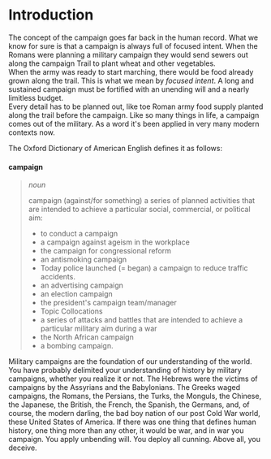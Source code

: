 Introduction
======================

The concept of the campaign goes far back in the human record.
What we know for sure is that a campaign is always full of focused intent. When the Romans were planning a military campaign they would send sewers out along the campaign Trail to plant wheat and other vegetables.  
When the army was ready to start marching,
there would be food already grown along the trail.
This is what we mean by *focused intent*.
A long and sustained campaign must be fortified with an unending will and a nearly limitless budget.  
Every detail has to be planned out,
like toe Roman army food supply planted along the trail before the campaign.
Like so many things in life,
a campaign comes out of the military.
As a word it's been applied in very many modern contexts now.

The Oxford Dictionary of American English defines it as follows:


#### campaign

>*noun*
>
>campaign (against/for something) a series of planned activities that are intended to achieve a particular social, commercial, or political aim:
>
>- to conduct a campaign
>- a campaign against ageism in the workplace
>- the campaign for congressional reform
>- an antismoking campaign
>- Today police launched (= began) a campaign to reduce traffic accidents.
>- an advertising campaign
>- an election campaign
>- the president's campaign team/manager
>- Topic Collocations
>- a series of attacks and battles that are intended to achieve a particular military aim during a war
>- the North African campaign
>- a bombing campaign.


Military campaigns are the foundation of our understanding of the world.
You have probably delimited your understanding of history by military campaigns,
whether you realize it or not.
The Hebrews were the victims of campaigns by the Assyrians and the Babylonians.
The Greeks waged campaigns,
the Romans,
the Persians,
the Turks,
the Monguls,
the Chinese,
the Japanese,
the British,
the French,
the Spanish,
the Germans,
and,
of course,
the modern darling,
the bad boy nation of our post Cold War world,
these United States of America.
If there was one thing that defines human history,
one thing more than any other,
it would be war,
and in war you campaign.
You apply unbending will.
You deploy all cunning.
Above all,
you deceive.

